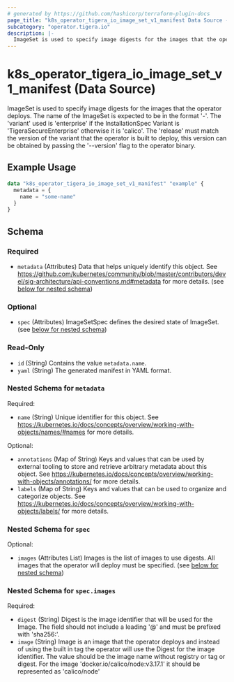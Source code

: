 ```yaml
---
# generated by https://github.com/hashicorp/terraform-plugin-docs
page_title: "k8s_operator_tigera_io_image_set_v1_manifest Data Source - terraform-provider-k8s"
subcategory: "operator.tigera.io"
description: |-
  ImageSet is used to specify image digests for the images that the operator deploys. The name of the ImageSet is expected to be in the format '-'. The 'variant' used is 'enterprise' if the InstallationSpec Variant is 'TigeraSecureEnterprise' otherwise it is 'calico'. The 'release' must match the version of the variant that the operator is built to deploy, this version can be obtained by passing the '--version' flag to the operator binary.
---
```


# k8s_operator_tigera_io_image_set_v1_manifest (Data Source)

ImageSet is used to specify image digests for the images that the operator deploys. The name of the ImageSet is expected to be in the format '<variant>-<release>'. The 'variant' used is 'enterprise' if the InstallationSpec Variant is 'TigeraSecureEnterprise' otherwise it is 'calico'. The 'release' must match the version of the variant that the operator is built to deploy, this version can be obtained by passing the '--version' flag to the operator binary.

## Example Usage

```terraform
data "k8s_operator_tigera_io_image_set_v1_manifest" "example" {
  metadata = {
    name = "some-name"
  }
}
```

<!-- schema generated by tfplugindocs -->
## Schema

### Required

- `metadata` (Attributes) Data that helps uniquely identify this object. See https://github.com/kubernetes/community/blob/master/contributors/devel/sig-architecture/api-conventions.md#metadata for more details. (see [below for nested schema](#nestedatt--metadata))

### Optional

- `spec` (Attributes) ImageSetSpec defines the desired state of ImageSet. (see [below for nested schema](#nestedatt--spec))

### Read-Only

- `id` (String) Contains the value `metadata.name`.
- `yaml` (String) The generated manifest in YAML format.

<a id="nestedatt--metadata"></a>
### Nested Schema for `metadata`

Required:

- `name` (String) Unique identifier for this object. See https://kubernetes.io/docs/concepts/overview/working-with-objects/names/#names for more details.

Optional:

- `annotations` (Map of String) Keys and values that can be used by external tooling to store and retrieve arbitrary metadata about this object. See https://kubernetes.io/docs/concepts/overview/working-with-objects/annotations/ for more details.
- `labels` (Map of String) Keys and values that can be used to organize and categorize objects. See https://kubernetes.io/docs/concepts/overview/working-with-objects/labels/ for more details.


<a id="nestedatt--spec"></a>
### Nested Schema for `spec`

Optional:

- `images` (Attributes List) Images is the list of images to use digests. All images that the operator will deploy must be specified. (see [below for nested schema](#nestedatt--spec--images))

<a id="nestedatt--spec--images"></a>
### Nested Schema for `spec.images`

Required:

- `digest` (String) Digest is the image identifier that will be used for the Image. The field should not include a leading '@' and must be prefixed with 'sha256:'.
- `image` (String) Image is an image that the operator deploys and instead of using the built in tag the operator will use the Digest for the image identifier. The value should be the image name without registry or tag or digest. For the image 'docker.io/calico/node:v3.17.1' it should be represented as 'calico/node'
